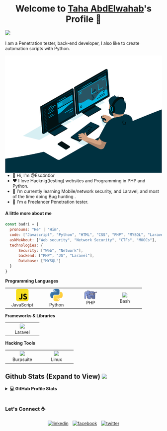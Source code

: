 
<p align="center">
  <h1 align="center">Welcome to <a href="https://github.com/Esc4n0or">Taha AbdElwahab</a>'s Profile 👋</h1>
</p>
<p>
  <a href="https://github.com/DenverCoder1/readme-typing-svg"><img src="https://readme-typing-svg.herokuapp.com?&font=IBM+Plex+Sans&color=abcdef&size=20&lines=Welcome+to+my+GitHub+Profile!;I'm+a+back-end+Developer;I'm+a+Penetration+Tester" /></a>
</p>

<p>I am a Penetration tester, back-end developer, I also like to create automation scripts with Python.</p>
<img align="right" src="https://github.com/Esc4n0or/Esc4n0or/blob/main/code.gif">
<ul>
  <li>👋 Hi, I’m @Esc4n0or</li>
  <li>❤️ I love Hacknig(testing) websites and Programming in PHP and Python.</li>
  <li>🌱 I’m currently learning Mobile/network security, and Laravel, and most of the time doing Bug hunting .</li>
  <li>💼 I'm a  Freelancer Penetration tester.</li>
</ul>

#### A little more about me
```javascript
const badri = {
  pronouns: "He" | "Him",
  code: ["Javascript", "Python", "HTML", "CSS", "PHP", "MYSQL", "Laravel"],
  askMeAbout: ["Web security", "Network Security", "CTFs", "MOOCs"],
  technologies: {
      Security: ["Web", "Network"],
      backend: ["PHP", "JS", "Laravel"],
      Database: ["MYSQL"]
  }
}
```

**Programming Languages**

<table>
  <tr>
    <td align="center" width="96">
      <a>
        <img src="https://raw.githubusercontent.com/pkkulhari/pkkulhari/master/icons/js.svg" width="40"/>
      </a>
      <br>JavaScript
    </td>
    <td align="center" width="96">
      <a>
        <img src="https://raw.githubusercontent.com/pkkulhari/pkkulhari/master/icons/python.svg" width="40"/>
      </a>
      <br>Python
    </td>
    <td align="center" width="96">
      <a>
        <img src="https://raw.githubusercontent.com/pkkulhari/pkkulhari/master/icons/php.svg" width="40"/>
      </a>
      <br>PHP
    </td>
    <td align="center" width="96">
      <a>
        <img src="https://cdn.icon-icons.com/icons2/2699/PNG/512/gnu_bash_logo_icon_170079.png" width="40"/>
      </a>
      <br>Bash
    </td>
  </tr>
</table>

**Frameworks & Libraries**

<table>
  <tr>
    <td align="center" width="96">
      <a>
        <img src="https://github.com/laravel/art/blob/master/laravel-logo.png" width="40"/>
      </a>
      <br>Laravel
    </td>
  </tr>
</table>

**Hacking Tools**

<table>
  <tr>
    <td align="center" width="96">
      <a>
        <img src="https://cdn.icon-icons.com/icons2/1735/PNG/512/burpsuite_113238.png" width="40"/>
      </a>
      <br>Burpsuite
    </td>
    <td align="center" width="96">
      <a>
        <img src="https://cdn.icon-icons.com/icons2/1159/PNG/256/linux_81610.png" width="40"/>
      </a>
      <br>Linux
  </td>	
  </tr>
</table>
<h2> Github Stats (Expand to View) <img src = "https://i.pinimg.com/originals/65/c4/f4/65c4f452571be1261e9c623f7da488ac.gif" width = 35px> </h2>

<details> 
  <summary><b>💻 GitHub Profile Stats</b></summary>
  <br/>
  <p align="center">
    <a href="https://github.com/anuraghazra/github-readme-stats"><img alt="Esc4n0r's Github Stats" src="https://github-readme-stats.vercel.app/api?username=Esc4n0or&show_icons=true&count_private=true&theme=algolia" height="192px"/></a>
<br/>
  &nbsp;
	  <img src="https://github-readme-stats.vercel.app/api/top-langs?username=Esc4n0or&show_icons=true&locale=en&layout=compact&theme=algolia" alt="Esc4n0or" height="192px"/>
  <br/>
  </p>
</details>


<br/>


### Let's Connect :coffee:

<p align="center">
	<a href="https://www.linkedin.com/in/taha-abdelwahab-18b4621bb/"><img alt="linkedin" width="10%" style="padding:5px" src="https://img.icons8.com/clouds/100/000000/linkedin.png"/></a>
	<a href="https://www.facebook.com/Esc4n00r/"><img alt="facebook" width="10%" style="padding:5px" src="https://img.icons8.com/clouds/100/000000/facebook-new.png"/></a>
	<a href="https://twitter.com/Esc4n0r_8"><img alt="twitter" width="10%" style="padding:5px" src="https://img.icons8.com/clouds/100/000000/instagram.png"/></a>
</p>
